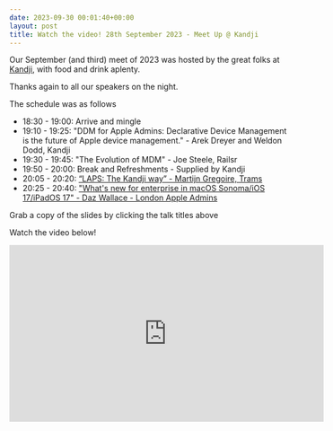 ```yaml
---
date: 2023-09-30 00:01:40+00:00
layout: post
title: Watch the video! 28th September 2023 - Meet Up @ Kandji
---
```


Our September (and third) meet of 2023 was hosted by the great folks at [Kandji](https://www.kandji.io/), with food and drink aplenty.

Thanks again to all our speakers on the night. 

The schedule was as follows

* 18:30 - 19:00: Arrive and mingle
* 19:10 - 19:25: "DDM for Apple Admins: Declarative Device Management is the future of Apple device management."  - Arek Dreyer and Weldon Dodd, Kandji
* 19:30 - 19:45: "The Evolution of MDM" - Joe Steele, Railsr
* 19:50 - 20:00: Break and Refreshments - Supplied by Kandji
* 20:05 - 20:20: [“LAPS: The Kandji way” - Martijn Gregoire, Trams](/presentations/2023.09.28-LAPS-TheKandjiway.pdf)
* 20:25 - 20:40: ["What's new for enterprise in macOS Sonoma/iOS 17/iPadOS 17" - Daz Wallace - London Apple Admins](/presentations/2023.09.28-WhatsnewforenterpriseinmacOSSonoma-iOS17-iPadOS17.pdf)

Grab a copy of the slides by clicking the talk titles above

Watch the video below!
<iframe width="560" height="315" src="https://www.youtube.com/embed/DPHhoRzP3Io?si=nHjk04S7bNMqOFgB" title="YouTube video player" frameborder="0" allow="accelerometer; autoplay; clipboard-write; encrypted-media; gyroscope; picture-in-picture; web-share" allowfullscreen></iframe>
